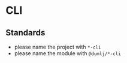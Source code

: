 # CLI

## Standards

- please name the project with `*-cli`
- please name the module with `@dumlj/*-cli`
